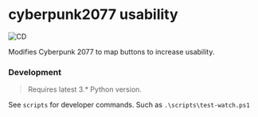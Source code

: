 # cyberpunk2077 usability
![CD](https://github.com/rdok/cyberpunk2077-usability/workflows/CD-stable/badge.svg)

Modifies Cyberpunk 2077 to map buttons to increase usability.

### Development
> Requires latest 3.* Python version.

See `scripts` for developer commands. Such as `.\scripts\test-watch.ps1`
